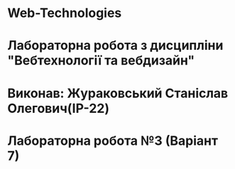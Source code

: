 # Web-Technologies

# Лабораторна робота з дисципліни "Вебтехнології та вебдизайн"

# Виконав: Жураковський Станіслав Олегович(ІР-22)

# Лабораторна робота №3 (Варіант 7)
